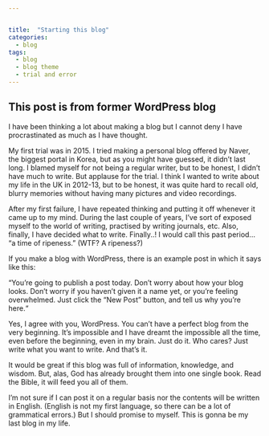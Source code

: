 ```yaml
---


title:  "Starting this blog"
categories:
  - blog
tags:
  - blog
  - blog theme
  - trial and error
---
```


## This post is from former WordPress blog


I have been thinking a lot about making a blog but I cannot deny I have procrastinated as much as I have thought.

My first trial was in 2015. I tried making a personal blog offered by Naver, the biggest portal in Korea, but as you might have guessed, it didn’t last long. I blamed myself for not being a regular writer, but to be honest, I didn’t have much to write. But applause for the trial. I think I wanted to write about my life in the UK in 2012-13, but to be honest, it was quite hard to recall old, blurry memories without having many pictures and video recordings.

After my first failure, I have repeated thinking and putting it off whenever it came up to my mind. During the last couple of years, I’ve sort of exposed myself to the world of writing, practised by writing journals, etc. Also, finally, I have decided what to write. Finally..! 
I would call this past period… “a time of ripeness.” (WTF? A ripeness?)

If you make a blog with WordPress, there is an example post in which it says like this:

“You’re going to publish a post today. Don’t worry about how your blog looks. Don’t worry if you haven’t given it a name yet, or you’re feeling overwhelmed. Just click the “New Post” button, and tell us why you’re here.“

Yes, I agree with you, WordPress. You can’t have a perfect blog from the very beginning. It’s impossible and I have dreamt the impossible all the time, even before the beginning, even in my brain. Just do it. Who cares? Just write what you want to write. And that’s it.

It would be great if this blog was full of information, knowledge, and wisdom. But, alas, God has already brought them into one single book. Read the Bible, it will feed you all of them.

I’m not sure if I can post it on a regular basis nor the contents will be written in English. (English is not my first language, so there can be a lot of grammatical errors.) But I should promise to myself. This is gonna be my last blog in my life.